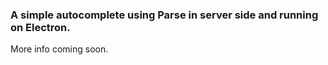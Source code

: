
### A simple autocomplete using Parse in server side and running on Electron.

More info coming soon.
